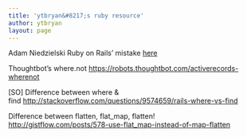 ```yaml
---
title: 'ytbryan&#8217;s ruby resource'
author: ytbryan
layout: page
---
```

Adam Niedzielski Ruby on Rails&#8217; mistake [here][1]

Thoughtbot&#8217;s where.not <https://robots.thoughtbot.com/activerecords-wherenot>

[SO] Difference between where & find [http://stackoverflow.com/questions/9574659/rails-where-vs-find  
][2]

Difference between flatten, flat_map, flatten!  
<http://gistflow.com/posts/578-use-flat_map-instead-of-map-flatten>

 [1]: http://adamniedzielski.github.io/blog/2015/01/31/11-easy-to-fix-ruby-slash-ruby-on-rails-mistakes/
 [2]: http://stackoverflow.com/questions/9574659/rails-where-vs-find